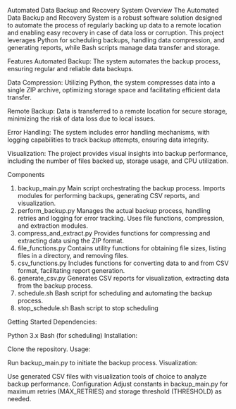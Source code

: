 Automated Data Backup and Recovery System
Overview
The Automated Data Backup and Recovery System is a robust software solution designed to automate the process of regularly backing up data to a remote location and enabling easy recovery in case of data loss or corruption. This project leverages Python for scheduling backups, handling data compression, and generating reports, while Bash scripts manage data transfer and storage.

Features
Automated Backup: The system automates the backup process, ensuring regular and reliable data backups.

Data Compression: Utilizing Python, the system compresses data into a single ZIP archive, optimizing storage space and facilitating efficient data transfer.

Remote Backup: Data is transferred to a remote location for secure storage, minimizing the risk of data loss due to local issues.

Error Handling: The system includes error handling mechanisms, with logging capabilities to track backup attempts, ensuring data integrity.

Visualization: The project provides visual insights into backup performance, including the number of files backed up, storage usage, and CPU utilization.

Components
1. backup_main.py
Main script orchestrating the backup process.
Imports modules for performing backups, generating CSV reports, and visualization.
2. perform_backup.py
Manages the actual backup process, handling retries and logging for error tracking.
Uses file functions, compression, and extraction modules.
3. compress_and_extract.py
Provides functions for compressing and extracting data using the ZIP format.
4. file_functions.py
Contains utility functions for obtaining file sizes, listing files in a directory, and removing files.
5. csv_functions.py
Includes functions for converting data to and from CSV format, facilitating report generation.
6. generate_csv.py
Generates CSV reports for visualization, extracting data from the backup process.
7. schedule.sh
Bash script for scheduling and automating the backup process.
8. stop_schedule.sh
Bash script to stop scheduling

Getting Started
Dependencies:

Python 3.x
Bash (for scheduling)
Installation:

Clone the repository.
Usage:

Run backup_main.py to initiate the backup process.
Visualization:

Use generated CSV files with visualization tools of choice to analyze backup performance.
Configuration
Adjust constants in backup_main.py for maximum retries (MAX_RETRIES) and storage threshold (THRESHOLD) as needed.

